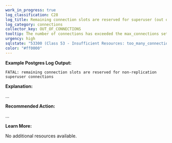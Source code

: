```yaml
---
work_in_progress: true
log_classification: C28
log_title: Remaining connection slots are reserved for superuser (out of connections)
log_category: connections
collector_key: OUT_OF_CONNECTIONS
tooltip: The number of connections has exceeded the max_connections setting
urgency: high
sqlstate: "53300 (Class 53 - Insufficient Resources: too_many_connections)"
color: "#ff0000"
---
```


**Example Postgres Log Output:**

```
FATAL: remaining connection slots are reserved for non-replication superuser connections
```

**Explanation:**

...

**Recommended Action:**

...

**Learn More:**

No additional resources available.
